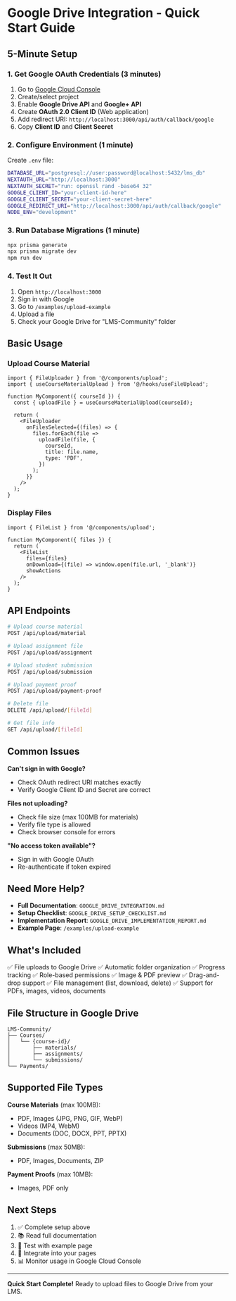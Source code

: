 # Google Drive Integration - Quick Start Guide

## 5-Minute Setup

### 1. Get Google OAuth Credentials (3 minutes)

1. Go to [Google Cloud Console](https://console.cloud.google.com/)
2. Create/select project
3. Enable **Google Drive API** and **Google+ API**
4. Create **OAuth 2.0 Client ID** (Web application)
5. Add redirect URI: `http://localhost:3000/api/auth/callback/google`
6. Copy **Client ID** and **Client Secret**

### 2. Configure Environment (1 minute)

Create `.env` file:

```bash
DATABASE_URL="postgresql://user:password@localhost:5432/lms_db"
NEXTAUTH_URL="http://localhost:3000"
NEXTAUTH_SECRET="run: openssl rand -base64 32"
GOOGLE_CLIENT_ID="your-client-id-here"
GOOGLE_CLIENT_SECRET="your-client-secret-here"
GOOGLE_REDIRECT_URI="http://localhost:3000/api/auth/callback/google"
NODE_ENV="development"
```

### 3. Run Database Migrations (1 minute)

```bash
npx prisma generate
npx prisma migrate dev
npm run dev
```

### 4. Test It Out

1. Open `http://localhost:3000`
2. Sign in with Google
3. Go to `/examples/upload-example`
4. Upload a file
5. Check your Google Drive for "LMS-Community" folder

## Basic Usage

### Upload Course Material

```tsx
import { FileUploader } from '@/components/upload';
import { useCourseMaterialUpload } from '@/hooks/useFileUpload';

function MyComponent({ courseId }) {
  const { uploadFile } = useCourseMaterialUpload(courseId);

  return (
    <FileUploader
      onFilesSelected={(files) => {
        files.forEach(file =>
          uploadFile(file, {
            courseId,
            title: file.name,
            type: 'PDF',
          })
        );
      }}
    />
  );
}
```

### Display Files

```tsx
import { FileList } from '@/components/upload';

function MyComponent({ files }) {
  return (
    <FileList
      files={files}
      onDownload={(file) => window.open(file.url, '_blank')}
      showActions
    />
  );
}
```

## API Endpoints

```bash
# Upload course material
POST /api/upload/material

# Upload assignment file
POST /api/upload/assignment

# Upload student submission
POST /api/upload/submission

# Upload payment proof
POST /api/upload/payment-proof

# Delete file
DELETE /api/upload/[fileId]

# Get file info
GET /api/upload/[fileId]
```

## Common Issues

**Can't sign in with Google?**
- Check OAuth redirect URI matches exactly
- Verify Google Client ID and Secret are correct

**Files not uploading?**
- Check file size (max 100MB for materials)
- Verify file type is allowed
- Check browser console for errors

**"No access token available"?**
- Sign in with Google OAuth
- Re-authenticate if token expired

## Need More Help?

- **Full Documentation**: `GOOGLE_DRIVE_INTEGRATION.md`
- **Setup Checklist**: `GOOGLE_DRIVE_SETUP_CHECKLIST.md`
- **Implementation Report**: `GOOGLE_DRIVE_IMPLEMENTATION_REPORT.md`
- **Example Page**: `/examples/upload-example`

## What's Included

✅ File uploads to Google Drive
✅ Automatic folder organization
✅ Progress tracking
✅ Role-based permissions
✅ Image & PDF preview
✅ Drag-and-drop support
✅ File management (list, download, delete)
✅ Support for PDFs, images, videos, documents

## File Structure in Google Drive

```
LMS-Community/
├── Courses/
│   └── {course-id}/
│       ├── materials/
│       ├── assignments/
│       └── submissions/
└── Payments/
```

## Supported File Types

**Course Materials** (max 100MB):
- PDF, Images (JPG, PNG, GIF, WebP)
- Videos (MP4, WebM)
- Documents (DOC, DOCX, PPT, PPTX)

**Submissions** (max 50MB):
- PDF, Images, Documents, ZIP

**Payment Proofs** (max 10MB):
- Images, PDF only

## Next Steps

1. ✅ Complete setup above
2. 📚 Read full documentation
3. 🧪 Test with example page
4. 🚀 Integrate into your pages
5. 📊 Monitor usage in Google Cloud Console

---

**Quick Start Complete!**
Ready to upload files to Google Drive from your LMS.
